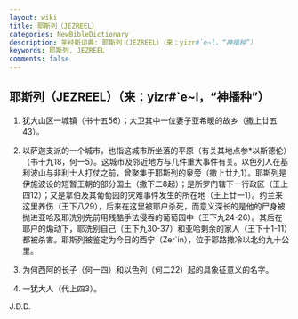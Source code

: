 ```yaml
---
layout: wiki
title: 耶斯列（JEZREEL）
categories: NewBibleDictionary
description: 圣经新词典: 耶斯列（JEZREEL）（来：yizr#`e~l，“神播种”）
keywords: 耶斯列, JEZREEL
comments: false
---
```


## 耶斯列（JEZREEL）（来：yizr#`e~l，“神播种”）

1. 犹大山区一城镇（书十五56）；大卫其中一位妻子亚希暖的故乡（撒上廿五43）。

2. 以萨迦支派的一个城市，也指这城市所坐落的平原（有关其地点参*以斯德伦）（书十九18，何一5）。这城市及邻近地方与几件重大事件有关。以色列人在基利波山与非利士人打仗之前，曾聚集于耶斯列的泉旁（撒上廿九1）。耶斯列是伊施波设的短暂王朝的部分国土（撒下二8起）；是所罗门辖下一行政区（王上四12）；又是拿伯及其葡萄园的灾难事件发生的所在地（王上廿一1）。约兰来这里养伤（王下八29），后来在这里被耶户杀死，而意义深长的是他的尸身被抛进亚哈及耶洗别先前用残酷手法侵吞的葡萄园中（王下九24-26）。其后在耶户的煽动下，耶洗别自己（王下九30-37）和亚哈剩余的家人（王下十1-11）都被杀害。耶斯列被鉴定为今日的西宁（Zer`in），位于耶路撒冷以北约九十公里。

3. 为何西阿的长子（何一四）和以色列（何二22）起的具象征意义的名字。

4. 一犹大人（代上四3）。

J.D.D.








